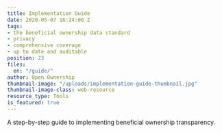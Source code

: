 ```yaml
---
title: Implementation Guide
date: 2020-05-07 16:24:00 Z
tags:
- the beneficial ownership data standard
- privacy
- comprehensive coverage
- up to date and auditable
position: 23
files:
  en: "/guide/"
author: Open Ownership
thumbnail-image: "/uploads/implementation-guide-thumbnail.jpg"
thumbnail-image-class: web-resource
resource_type: Tools
is_featured: true
---
```


A step-by-step guide to implementing beneficial ownership transparency.
